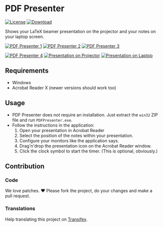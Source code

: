 # PDF Presenter

[![License](https://img.shields.io/badge/License-GPLv2-blue.svg?style=flat)](COPYING)
[![Download](https://img.shields.io/badge/Download-Latest_Release-brightgreen.svg?style=flat)](https://github.com/kgraefe/pdfpresenter/releases/latest)

Shows your LaTeX beamer presentation on the projector and your notes on your laptop screen.

[![PDF Presenter 1](https://cloud.githubusercontent.com/assets/3797324/13062013/dc316018-d43b-11e5-9968-05b6205183ef.png)](https://cloud.githubusercontent.com/assets/3797324/13062009/d97e8300-d43b-11e5-9328-373b07dfd30d.png)
[![PDF Presenter 2](https://cloud.githubusercontent.com/assets/3797324/13062019/e7dd0e08-d43b-11e5-8b7d-4ccf97f8a598.png)](https://cloud.githubusercontent.com/assets/3797324/13062018/e5da91ac-d43b-11e5-9aef-1bd6155aae29.png)
[![PDF Presenter 3](https://cloud.githubusercontent.com/assets/3797324/13062023/ec1825b6-d43b-11e5-8077-9b43fcafc7b6.png)](https://cloud.githubusercontent.com/assets/3797324/13062022/ea6a4820-d43b-11e5-9d71-408950cf02e5.png)

[![PDF Presenter 4](https://cloud.githubusercontent.com/assets/3797324/13062025/ef8c212a-d43b-11e5-8956-64c31e69df53.png)](https://cloud.githubusercontent.com/assets/3797324/13062024/edfaab60-d43b-11e5-864b-38e3ee61944f.png)
[![Presentation on Projector](https://cloud.githubusercontent.com/assets/3797324/13062031/f684593e-d43b-11e5-89c2-fb96546de3d4.png)](https://cloud.githubusercontent.com/assets/3797324/13062026/f239ab9a-d43b-11e5-83a4-1ed092ffe315.png)
[![Presentation on Laptop](https://cloud.githubusercontent.com/assets/3797324/13062034/faa09078-d43b-11e5-91f0-7731bfba68d8.png)](https://cloud.githubusercontent.com/assets/3797324/13062033/f8d19b5c-d43b-11e5-90eb-ae20bbf1b936.png)

## Requirements
- Windows
- Acrobat Reader X (newer versions should work too)

## Usage
- PDF Presenter does not require an installation. Just extract the `win32` ZIP file and run `PDFPresenter.exe`.
- Follow the instructions in the application:
  1. Open your presentation in Acrobat Reader
  2. Select the position of the notes within your presentation.
  3. Configure your monitors like the application says.
  4. Drag'n'drop the presentation icon on the Acrobat Reader window.
  5. Click the clock symbol to start the timer. (This is optional, obviously.)

## Contribution

### Code
We love patches. :heart: Please fork the project, do your changes and make a
pull request.

### Translations
Help translating this project on [Transifex](https://www.transifex.com/projects/p/pdfpresenter/).

